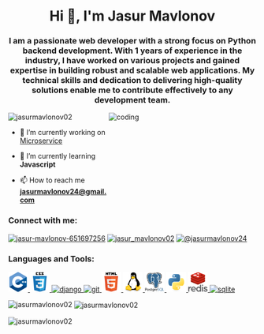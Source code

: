 <h1 align="center">Hi 👋, I'm Jasur Mavlonov</h1>
<h3 align="center">I am a passionate web developer with a strong focus on Python backend development. With 1 years of experience in the industry, I have worked on various projects and gained expertise in building robust and scalable web applications. My technical skills and dedication to delivering high-quality solutions enable me to contribute effectively to any development team.</h3>

<img align="right" alt="coding" width="300" height="200" src="![image](https://github.com/jasurmavlonov02/jasurmavlonov02/assets/108140941/3168644a-07ba-44eb-a1f0-3c6b787dc33f)
">

<p align="left"> <img src="https://komarev.com/ghpvc/?username=jasurmavlonov02&label=Profile%20views&color=0e75b6&style=flat" alt="jasurmavlonov02" /> </p>

- 🔭 I’m currently working on [Microservice](https://dash.tm.uz/)

- 🌱 I’m currently learning **Javascript**

- 📫 How to reach me **jasurmavlonov24@gmail.com**

<h3 align="left">Connect with me:</h3>
<p align="left">
<a href="https://linkedin.com/in/jasur-mavlonov-651697256" target="blank"><img align="center" src="https://raw.githubusercontent.com/rahuldkjain/github-profile-readme-generator/master/src/images/icons/Social/linked-in-alt.svg" alt="jasur-mavlonov-651697256" height="30" width="40" /></a>
<a href="https://instagram.com/jasur_mavlonov02" target="blank"><img align="center" src="https://raw.githubusercontent.com/rahuldkjain/github-profile-readme-generator/master/src/images/icons/Social/instagram.svg" alt="jasur_mavlonov02" height="30" width="40" /></a>
<a href="https://medium.com/@jasurmavlonov24" target="blank"><img align="center" src="https://raw.githubusercontent.com/rahuldkjain/github-profile-readme-generator/master/src/images/icons/Social/medium.svg" alt="@jasurmavlonov24" height="30" width="40" /></a>
</p>

<h3 align="left">Languages and Tools:</h3>
<p align="left"> <a href="https://www.w3schools.com/cpp/" target="_blank" rel="noreferrer"> <img src="https://raw.githubusercontent.com/devicons/devicon/master/icons/cplusplus/cplusplus-original.svg" alt="cplusplus" width="40" height="40"/> </a> <a href="https://www.w3schools.com/css/" target="_blank" rel="noreferrer"> <img src="https://raw.githubusercontent.com/devicons/devicon/master/icons/css3/css3-original-wordmark.svg" alt="css3" width="40" height="40"/> </a> <a href="https://www.djangoproject.com/" target="_blank" rel="noreferrer"> <img src="https://cdn.worldvectorlogo.com/logos/django.svg" alt="django" width="40" height="40"/> </a> <a href="https://git-scm.com/" target="_blank" rel="noreferrer"> <img src="https://www.vectorlogo.zone/logos/git-scm/git-scm-icon.svg" alt="git" width="40" height="40"/> </a> <a href="https://www.w3.org/html/" target="_blank" rel="noreferrer"> <img src="https://raw.githubusercontent.com/devicons/devicon/master/icons/html5/html5-original-wordmark.svg" alt="html5" width="40" height="40"/> </a> <a href="https://www.linux.org/" target="_blank" rel="noreferrer"> <img src="https://raw.githubusercontent.com/devicons/devicon/master/icons/linux/linux-original.svg" alt="linux" width="40" height="40"/> </a> <a href="https://www.postgresql.org" target="_blank" rel="noreferrer"> <img src="https://raw.githubusercontent.com/devicons/devicon/master/icons/postgresql/postgresql-original-wordmark.svg" alt="postgresql" width="40" height="40"/> </a> <a href="https://www.python.org" target="_blank" rel="noreferrer"> <img src="https://raw.githubusercontent.com/devicons/devicon/master/icons/python/python-original.svg" alt="python" width="40" height="40"/> </a> <a href="https://redis.io" target="_blank" rel="noreferrer"> <img src="https://raw.githubusercontent.com/devicons/devicon/master/icons/redis/redis-original-wordmark.svg" alt="redis" width="40" height="40"/> </a> <a href="https://www.sqlite.org/" target="_blank" rel="noreferrer"> <img src="https://www.vectorlogo.zone/logos/sqlite/sqlite-icon.svg" alt="sqlite" width="40" height="40"/> </a> </p>

<p><img align="left" src="https://github-readme-stats.vercel.app/api/top-langs?username=jasurmavlonov02&show_icons=true&locale=en&layout=compact" alt="jasurmavlonov02" /></p>

<p>&nbsp;<img align="center" src="https://github-readme-stats.vercel.app/api?username=jasurmavlonov02&show_icons=true&locale=en" alt="jasurmavlonov02" /></p>

<p><img align="center" src="https://github-readme-streak-stats.herokuapp.com/?user=jasurmavlonov02&" alt="jasurmavlonov02" /></p>
